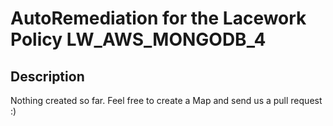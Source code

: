 # AutoRemediation for the Lacework Policy LW_AWS_MONGODB_4

## Description
Nothing created so far. Feel free to create a Map and send us a pull request :)
